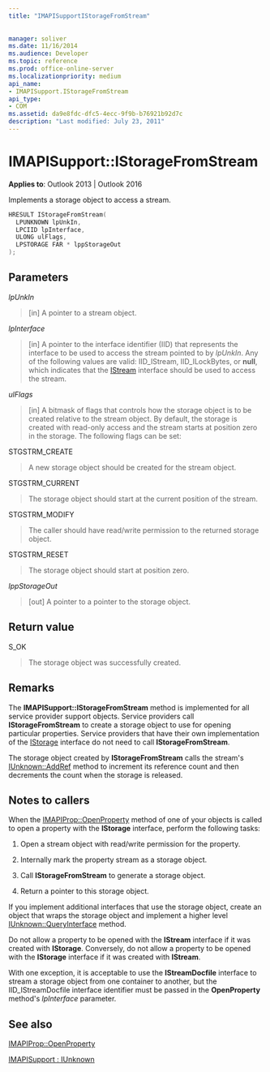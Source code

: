 ```yaml
---
title: "IMAPISupportIStorageFromStream"
 
 
manager: soliver
ms.date: 11/16/2014
ms.audience: Developer
ms.topic: reference
ms.prod: office-online-server
ms.localizationpriority: medium
api_name:
- IMAPISupport.IStorageFromStream
api_type:
- COM
ms.assetid: da9e8fdc-dfc5-4ecc-9f9b-b76921b92d7c
description: "Last modified: July 23, 2011"
---
```


# IMAPISupport::IStorageFromStream

  
  
**Applies to**: Outlook 2013 | Outlook 2016 
  
Implements a storage object to access a stream.
  
```cpp
HRESULT IStorageFromStream(
  LPUNKNOWN lpUnkIn,
  LPCIID lpInterface,
  ULONG ulFlags,
  LPSTORAGE FAR * lppStorageOut
);
```

## Parameters

 _lpUnkIn_
  
> [in] A pointer to a stream object.
    
 _lpInterface_
  
> [in] A pointer to the interface identifier (IID) that represents the interface to be used to access the stream pointed to by  _lpUnkIn_. Any of the following values are valid: IID_IStream, IID_ILockBytes, or **null**, which indicates that the [IStream](https://msdn.microsoft.com/library/aa380034%28VS.85%29.aspx) interface should be used to access the stream. 
    
 _ulFlags_
  
> [in] A bitmask of flags that controls how the storage object is to be created relative to the stream object. By default, the storage is created with read-only access and the stream starts at position zero in the storage. The following flags can be set:
    
STGSTRM_CREATE 
  
> A new storage object should be created for the stream object.
    
STGSTRM_CURRENT 
  
> The storage object should start at the current position of the stream.
    
STGSTRM_MODIFY 
  
> The caller should have read/write permission to the returned storage object.
    
STGSTRM_RESET 
  
> The storage object should start at position zero.
    
 _lppStorageOut_
  
> [out] A pointer to a pointer to the storage object.
    
## Return value

S_OK 
  
> The storage object was successfully created.
    
## Remarks

The **IMAPISupport::IStorageFromStream** method is implemented for all service provider support objects. Service providers call **IStorageFromStream** to create a storage object to use for opening particular properties. Service providers that have their own implementation of the [IStorage](https://msdn.microsoft.com/library/aa380015%28VS.85%29.aspx) interface do not need to call **IStorageFromStream**. 
  
The storage object created by **IStorageFromStream** calls the stream's [IUnknown::AddRef](https://msdn.microsoft.com/library/ms691379%28v=VS.85%29.aspx) method to increment its reference count and then decrements the count when the storage is released. 
  
## Notes to callers

When the [IMAPIProp::OpenProperty](imapiprop-openproperty.md) method of one of your objects is called to open a property with the **IStorage** interface, perform the following tasks: 
  
1. Open a stream object with read/write permission for the property.
    
2. Internally mark the property stream as a storage object.
    
3. Call **IStorageFromStream** to generate a storage object. 
    
4. Return a pointer to this storage object.
    
If you implement additional interfaces that use the storage object, create an object that wraps the storage object and implement a higher level [IUnknown::QueryInterface](https://msdn.microsoft.com/library/ms682521%28v=VS.85%29.aspx) method. 
  
Do not allow a property to be opened with the **IStream** interface if it was created with **IStorage**. Conversely, do not allow a property to be opened with the **IStorage** interface if it was created with **IStream**. 
  
With one exception, it is acceptable to use the **IStreamDocfile** interface to stream a storage object from one container to another, but the IID_IStreamDocfile interface identifier must be passed in the **OpenProperty** method's  _lpInterface_ parameter. 
  
## See also



[IMAPIProp::OpenProperty](imapiprop-openproperty.md)
  
[IMAPISupport : IUnknown](imapisupportiunknown.md)

